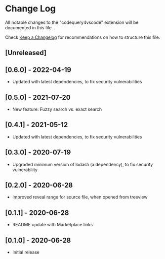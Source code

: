# Change Log

All notable changes to the "codequery4vscode" extension will be documented in this file.

Check [Keep a Changelog](http://keepachangelog.com/) for recommendations on how to structure this file.

## [Unreleased]

## [0.6.0] - 2022-04-19
- Updated with latest dependencies, to fix security vulnerabilities

## [0.5.0] - 2021-07-20
- New feature: Fuzzy search vs. exact search

## [0.4.1] - 2021-05-12
- Updated with latest dependencies, to fix security vulnerabilities

## [0.3.0] - 2020-07-19
- Upgraded minimum version of lodash (a dependency), to fix security vulnerability

## [0.2.0] - 2020-06-28
- Improved reveal range for source file, when opened from treeview

## [0.1.1] - 2020-06-28
- README update with Marketplace links

## [0.1.0] - 2020-06-28
- Initial release

